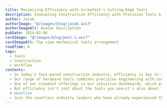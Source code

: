 ```yaml
---
title: Maximizing Efficiency with ScrewFast's Cutting-Edge Tools
description: Innovating Construction Efficiency with Precision Tools & Support
author: Jacob
authorImage: "@/images/blog/jacob.avif"
authorImageAlt: Avatar Description
pubDate: 2024-02-06
cardImage: "@/images/blog/post-1.avif"
cardImageAlt: Top view mechanical tools arrangement
readTime: 4
tags:
  - tools
  - construction
  - workflow
contents:
  - In today's fast-paced construction industry, efficiency is key to success. At ScrewFast, we understand the importance of optimizing your project workflow to meet deadlines and stay within budget. That's why we're thrilled to introduce our cutting-edge tools designed to empower your projects like never before.
  - Our range of hardware tools combines precision engineering with user-centric design, ensuring maximum productivity on every job site. From power drills to advanced fastening solutions, ScrewFast's tools are built to withstand the rigors of construction while streamlining your workflow.
  - One of our standout offerings is our intuitive dashboards, which provide real-time insights into project progress, resource allocation, and more. With user-friendly interfaces, navigating and overseeing your projects has never been easier.
  - But efficiency isn't just about the tools you use—it's also about the support you receive. That's why ScrewFast offers comprehensive documentation and expert guidance every step of the way. Our dedicated teams are committed to your success, providing personalized assistance to ensure you get the most out of our products.
  # Headline
  - Join the countless industry leaders who have already experienced the difference ScrewFast tools can make. With our cutting-edge solutions, you can fast-track your projects to success and stay ahead of the competition.
---
```

